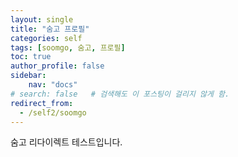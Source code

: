 ```yaml
---
layout: single
title: "숨고 프로필"
categories: self
tags: [soomgo, 숨고, 프로필]
toc: true
author_profile: false
sidebar:
    nav: "docs"
# search: false   # 검색해도 이 포스팅이 걸리지 않게 함.    
redirect_from:
  - /self2/soomgo
---
```


숨고 리다이렉트 테스트입니다.